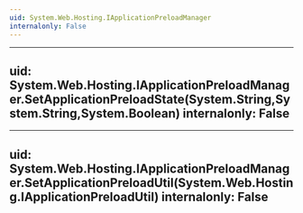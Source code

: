 ```yaml
---
uid: System.Web.Hosting.IApplicationPreloadManager
internalonly: False
---
```


---
uid: System.Web.Hosting.IApplicationPreloadManager.SetApplicationPreloadState(System.String,System.String,System.Boolean)
internalonly: False
---

---
uid: System.Web.Hosting.IApplicationPreloadManager.SetApplicationPreloadUtil(System.Web.Hosting.IApplicationPreloadUtil)
internalonly: False
---
